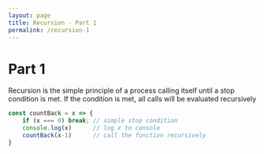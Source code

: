 ```yaml
---
layout: page
title: Recursion - Part 1
permalink: /recursion-1
---
```


# Part 1

Recursion is the simple principle of a process calling itself until a stop condition is met. If the condition is met, all calls will be evaluated recursively

<script src="https://cdnjs.cloudflare.com/ajax/libs/tone/14.8.13/Tone.js" integrity="sha512-SAB2YrHeaZfb6W1w+tAMm+IUICzUMyf7TJ8upY+NjLYl8jseufUW4yYzoSHfNL9N2rzDlw5PWJrf7rPIQ6VhNw==" crossorigin="anonymous"></script>
<script src="recursion/recursion.js"></script>

```js
const countBack = x => {
    if (x === 0) break; // simple stop condition
    console.log(x)      // log x to console
    countBack(x-1)      // call the function recursively
}
```